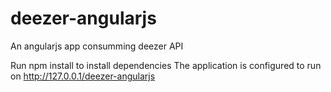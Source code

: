 # deezer-angularjs
An angularjs app consumming deezer API

Run npm install to install dependencies
The application is configured to run on http://127.0.0.1/deezer-angularjs 
